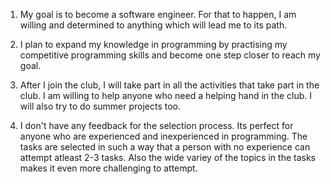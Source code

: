 1. My goal is to become a software engineer. For that to happen, I am willing and determined to anything which will lead me to its path.

2. I plan to expand my knowledge in programming by practising my competitive programming skills and become one step closer to reach my goal.

3. After I join the club, I will take part in all the activities that take part in the club. I am willing to help anyone who need a helping hand in the club. I will also try to do summer projects too.

4. I don't have any feedback for the selection process. Its perfect for anyone who are experienced and inexperienced in programming. The tasks are selected in such a way that a person with no experience can attempt atleast 2-3 tasks. Also the wide variey of the topics in the tasks makes it even more challenging to attempt.